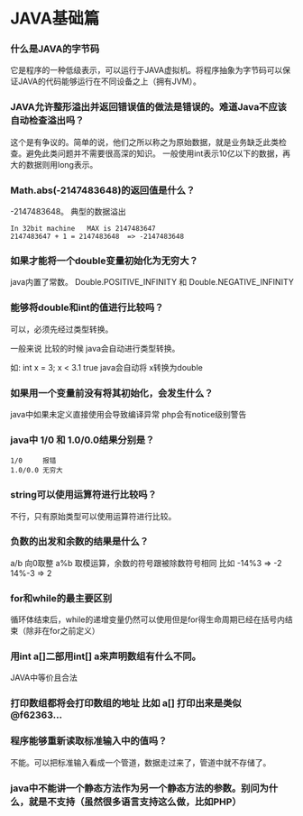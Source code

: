 # JAVA基础篇

### 什么是JAVA的字节码

它是程序的一种低级表示，可以运行于JAVA虚拟机。将程序抽象为字节码可以保证JAVA的代码能够运行在不同设备之上（拥有JVM）。

### JAVA允许整形溢出并返回错误值的做法是错误的。难道Java不应该自动检查溢出吗？

这个是有争议的。简单的说，他们之所以称之为原始数据，就是业务缺乏此类检查。避免此类问题并不需要很高深的知识。
一般使用int表示10亿以下的数据，再大的数据则用long表示。

### Math.abs(-2147483648)的返回值是什么？

-2147483648。 典型的数据溢出

```
In 32bit machine   MAX is 2147483647
2147483647 + 1 = 2147483648  => -2147483648
```

### 如果才能将一个double变量初始化为无穷大？

java内置了常数。 Double.POSITIVE_INFINITY 和 Double.NEGATIVE_INFINITY

### 能够将double和int的值进行比较吗？

可以，必须先经过类型转换。

一般来说  比较的时候 java会自动进行类型转换。

如: int x = 3;  x < 3.1 true  java会自动将  x转换为double

### 如果用一个变量前没有将其初始化，会发生什么？

java中如果未定义直接使用会导致编译异常
php会有notice级别警告

### java中 1/0 和 1.0/0.0结果分别是？

```
1/0     报错
1.0/0.0 无穷大
```

### string可以使用运算符进行比较吗？

不行，只有原始类型可以使用运算符进行比较。

### 负数的出发和余数的结果是什么？

a/b 向0取整
a%b 取模运算，余数的符号跟被除数符号相同
比如 -14%3 => -2 14%-3 => 2

### for和while的最主要区别

循环体结束后，while的递增变量仍然可以使用但是for得生命周期已经在括号内结束（除非在for之前定义）

### 用int a[]二部用int[] a来声明数组有什么不同。

JAVA中等价且合法

### 打印数组都将会打印数组的地址  比如 a[]  打印出来是类似 @f62363...

### 程序能够重新读取标准输入中的值吗？

不能。可以把标准输入看成一个管道，数据走过来了，管道中就不存储了。

### java中不能讲一个静态方法作为另一个静态方法的参数。别问为什么，就是不支持（虽然很多语言支持这么做，比如PHP）
